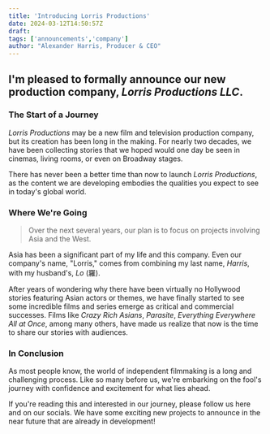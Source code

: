 ```yaml
---
title: 'Introducing Lorris Productions'
date: 2024-03-12T14:50:57Z
draft: 
tags: ['announcements','company']
author: "Alexander Harris, Producer & CEO"
---
```


## I'm pleased to formally announce our new production company, *Lorris Productions LLC*. 

### The Start of a Journey

*Lorris Productions* may be a new film and television production company, but its creation has been long in the making. For nearly two decades, we have been collecting stories that we hoped would one day be seen in cinemas, living rooms, or even on Broadway stages.

There has never been a better time than now to launch *Lorris Productions*, as the content we are developing embodies the qualities you expect to see in today's global world.

### Where We're Going

> Over the next several years, our plan is to focus on projects involving Asia and the West.

Asia has been a significant part of my life and this company. Even our company's name, "Lorris," comes from combining my last name, *Harris*, with my husband's, *Lo* (羅).

After years of wondering why there have been virtually no Hollywood stories featuring Asian actors or themes, we have finally started to see some incredible films and series emerge as critical and commercial successes. Films like *Crazy Rich Asians*, *Parasite*, *Everything Everywhere All at Once*, among many others, have made us realize that now is the time to share our stories with audiences.

### In Conclusion

As most people know, the world of independent filmmaking is a long and challenging process. Like so many before us, we're embarking on the fool's journey with confidence and excitement for what lies ahead.

If you're reading this and interested in our journey, please follow us here and on our socials. We have some exciting new projects to announce in the near future that are already in development!
